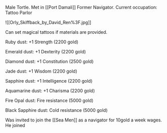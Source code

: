 Male Tortle. 
Met in [[Port Damali]]
Former Navigator. Current occupation: Tattoo Parlor

![[Orly_Skiffback_by_David_Ren%3F.jpg]]

Can set magical tattoos if materials are provided.

   

Ruby dust: +1 Strength (2200 gold)

Emerald dust: +1 Dexterity (2200 gold)

Diamond dust: +1 Constitution (2500 gold)

Jade dust: +1 Wisdom (2200 gold)

Sapphire dust: +1 Intelligence (2200 gold)

Aquamarine dust: +1 Charisma (2200 gold)

Fire Opal dust: Fire resistance (5000 gold)

Black Sapphire dust: Cold resistance (5000 gold)


Was invited to join the [[Sea Men]] as a navigator for 10gold a week wages. He joined
